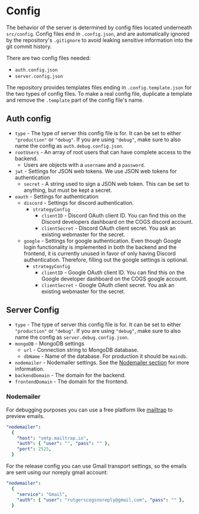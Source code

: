 # Config

The behavior of the server is determined by config files located underneath `src/config`. Config files end in `.config.json`, and are automatically ignored by the repository's `.gitignore` to avoid leaking sensitive information into the git commit history.

There are two config files needed:

- `auth.config.json`
- `server.config.json`

The repository provides templates files ending in `.config.template.json` for the two types of config files. To make a real config file, duplicate a template and remove the `.template` part of the config file's name.

## Auth config

- `type` - The type of server this config file is for. It can be set to either `"production"` or `"debug"`. If you are using `"debug"`, make sure to also name the config as `auth.debug.config.json`.
- `rootUsers` - An array of root users that can have complete access to the backend.
  - Users are objects with a `username` and a `password`.
- `jwt` - Settings for JSON web tokens. We use JSON web tokens for authentication
  - `secret` - A string used to sign a JSON web token. This can be set to anything, but must be kept a secret.
- `oauth` - Settings for authentication
  - `discord` - Settings for discord authentication.
    - `strategyConfig`
      - `clientID` - Discord OAuth client ID. You can find this on the Discord developers dashboard on the COGS discord account.
      - `clientSecret` - Discord OAuth client secret. You ask an existing webmaster for the secret.
  - `google` - Settings for google authentication. Even though Google login functionality is implemented in both the backend and the frontend, it is currently unused in favor of only having Discord authentication. Therefore, filling out the google settings is optional.
    - `strategyConfig`
      - `clientID` - Google OAuth client ID. You can find this on the Google developer dashboard on the COGS google account.
      - `clientSecret` - Google OAuth client secret. You ask an existing webmaster for the secret.

## Server Config

- `type` - The type of server this config file is for. It can be set to either `"production"` or `"debug"`. If you are using `"debug"`, make sure to also name the config as `server.debug.config.json`.
- `mongoDB` - MongoDB settings
  - `url` - Connection string to MongoDB database.
  - `dbName` - Name of the database. For production it should be `maindb`.
- `nodemailer` - Nodemailer settings. See the [Nodemailer section](#nodemailer) for more information.
- `backendDomain` - The domain for the backend.
- `frontendDomain` - The domain for the frontend.

### Nodemailer

For debugging purposes you can use a free platform like [mailtrap](https://mailtrap.io/) to preview emails.

```yaml
"nodemailer":
  {
    "host": "smtp.mailtrap.io",
    "auth": { "user": "", "pass": "" },
    "port": 2525,
  }
```

For the release config you can use Gmail transport settings, so the emails are sent using our noreply gmail account:

```yaml
"nodemailer":
  {
    "service": "Gmail",
    "auth": { "user": "rutgerscogsnoreply@gmail.com", "pass": "" },
  }
```
